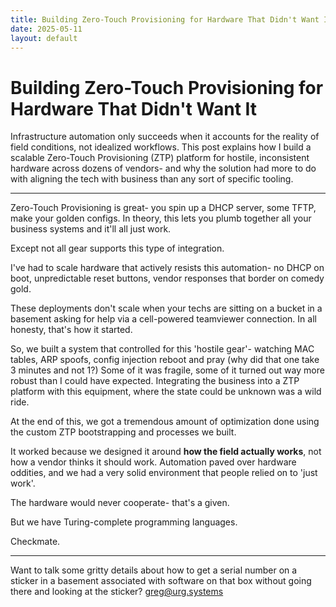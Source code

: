 ```yaml
---
title: Building Zero-Touch Provisioning for Hardware That Didn't Want It
date: 2025-05-11
layout: default
---
```


# Building Zero-Touch Provisioning for Hardware That Didn't Want It

Infrastructure automation only succeeds when it accounts for the reality of field conditions,
not idealized workflows. This post explains how I build a scalable Zero-Touch Provisioning (ZTP)
platform for hostile, inconsistent hardware across dozens of vendors- and why the solution 
had more to do with aligning the tech with business than any sort of specific tooling.

---

Zero-Touch Provisioning is great- you spin up a DHCP server, some TFTP, make your golden configs.
In theory, this lets you plumb together all your business systems and it'll all just work.

Except not all gear supports this type of integration.

I've had to scale hardware that actively resists this automation- no DHCP on boot,
unpredictable reset buttons, vendor responses that border on comedy gold.

These deployments don't scale when your techs are sitting on a bucket in a basement 
asking for help via a cell-powered teamviewer connection. In all honesty, that's how it started.

So, we built a system that controlled for this 'hostile gear'- watching MAC tables, ARP spoofs,
config injection reboot and pray (why did that one take 3 minutes and not 1?) Some of it was fragile,
some of it turned out way more robust than I could have expected. Integrating the business into a
ZTP platform with this equipment, where the state could be unknown was a wild ride.

At the end of this, we got a tremendous amount of optimization done using the custom ZTP bootstrapping
and processes we built.

It worked because we designed it around **how the field actually works**, not how a vendor thinks it should work.
Automation paved over hardware oddities, and we had a very solid environment that people relied on to 'just work'.

The hardware would never cooperate- that's a given.

But we have Turing-complete programming languages.

Checkmate.

---

Want to talk some gritty details about how to get a serial number on a sticker in a basement associated
with software on that box without going there and looking at the sticker? [greg@urg.systems](mailto:greg@urg.systems)


